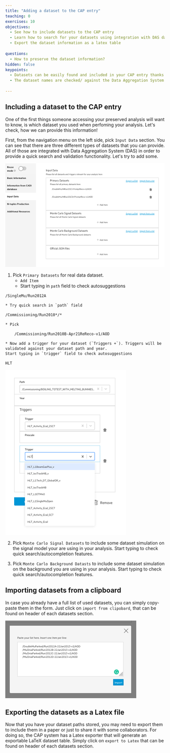 ```yaml
---
title: "Adding a dataset to the CAP entry"
teaching: 0
exercises: 10
objectives:
  - See how to include datasets to the CAP entry
  - Learn how to search for your datasets using integration with DAS database
  - Export the dataset information as a latex table

questions:
  - How to preserve the dataset information?
hidden: false
keypoints:
  - Datasets can be easily found and included in your CAP entry thanks to the dataset name suggestion system
  - The dataset names are checked/ against the Data Aggregation System (DAS)

---
```



## Including a dataset to the CAP entry

One of the first things someone accessing your preserved analysis will want to know, is which dataset you used when perfoming your analysis. Let's check, how we can provide this information!

First, from the navigation menu on the left side, pick `Input Data` section. You can see that there are three different types of datasets that you can provide. All of those are integrated with Data Aggregation System (DAS) in order to provide a quick search and validation functionality. Let's try to add some.

![](../fig/datasets.png)

1. Pick `Primary Datasets` for real data dataset.
    * `Add Item`
    * Start typing in `path` field to check autosuggestions
~~~
/SingleMu/Run2012A
~~~
    * Try quick search in `path` field
~~~
/Commissioning/Run2010*/*
~~~
    * Pick
~~~
    /Commissioning/Run2010B-Apr21ReReco-v1/AOD
~~~
    * Now add a trigger for your dataset (`Triggers +`). Triggers will be validated against your dataset path and year.
    Start typing in `trigger` field to check autosuggestions
~~~
HLT
~~~

![](../fig/addtriggers.png)

2. Pick `Monte Carlo Signal Datasets` to include some dataset simulation on the signal model your are using in your analysis. Start typing to check quick search/autocompletion features.

3. Pick `Monte Carlo Background Datasts` to include some dataset simulation on the background you are using in your analysis. Start typing to check quick search/autocompletion features.


## Importing datasets from a clipboard

In case you already have a full list of used datasets, you can simply copy-paste them in the form. Just click on `import from clipobard`, that can be found on header of each datasets section.

![](../fig/importdatasets.png)

## Exporting the datasets as a Latex file

Now that you have your dataset paths stored, you may need to export them to include them in a paper or just to share it with some collaborators. For doing so, the CAP system has a Latex exporter that will generate an exportable LaTeX dataset table. Simply click on `export to Latex` that can be found on header of each datasets section.


